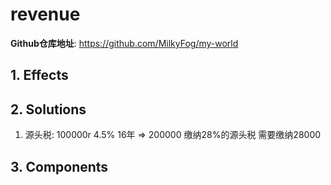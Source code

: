 # revenue

**Github仓库地址**: <https://github.com/MilkyFog/my-world>

## 1. **Effects**

## 2. **Solutions**

1. 源头税: 100000r 4.5% 16年 => 200000 缴纳28%的源头税 需要缴纳28000

## 3. **Components**
